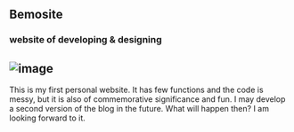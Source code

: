 ## Bemosite
### website of developing & designing
![image](https://github.com/Mengbooo/BemoSite/assets/143786942/a38787dc-dbb3-44fe-8708-2868bc61f82b)
---
This is my first personal website. It has few functions and the code is messy, but it is also of commemorative significance and fun. I may develop a second version of the blog in the future. What will happen then? I am looking forward to it.
